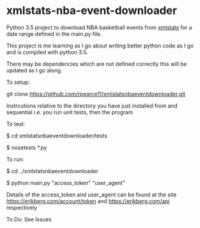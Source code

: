 # xmlstats-nba-event-downloader
Python 3.5 project to download NBA basketball events from [xmlstats](https://erikberg.com/api) for a date range defined in the main.py file.

This project is me learning as I go about writing better python code as I go and is compiled with python 3.5.

There may be dependencies which are not defined correctly this will be updated as I go along.

To setup:

git clone https://github.com/rpearce11/xmlstatsnbaeventdownloader.git

Instrcutions relative to the directory you have just installed from and sequential i.e. you run unit tests, then the program

To test:

$ cd xmlstatsnbaeventdownloader/tests

$ nosetests *.py

To run:

$ cd ../xmlstatsnbaeventdownloader

$ python main.py "access_token" "user_agent"

Details of the access_token and user_agent can be found at the site https://erikberg.com/account/token and https://erikberg.com/api respectively

To Do: See Issues
